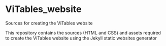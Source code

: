 # ViTables_website
Sources for creating the ViTables website

This repository contains the sources (HTML and CSS) and assets required to create the ViTables website using the Jekyll static websites generator
